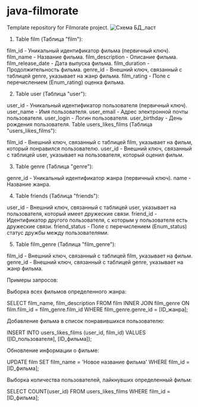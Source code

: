 # java-filmorate
Template repository for Filmorate project.
![Схема БД_ласт](https://github.com/persa666/java-filmorate/assets/119011873/b969bd95-39b6-4b80-b2f7-391dd089c883)

1) Table film (Таблица "film"):

film_id - Уникальный идентификатор фильма (первичный ключ).
film_name - Название фильма.
film_description - Описание фильма.
film_release_date - Дата выпуска фильма.
film_duration - Продолжительность фильма.
genre_id - Внешний ключ, связанный с таблицей genre, указывает на жанр фильма.
film_rating - Поле с перечислением (Enum_rating) оценка фильма.

2) Table user (Таблица "user"):

user_id - Уникальный идентификатор пользователя (первичный ключ).
user_name - Имя пользователя.
user_email - Адрес электронной почты пользователя.
user_login - Логин пользователя.
user_birthday - День рождения пользователя.
Table users_likes_films (Таблица "users_likes_films"):

film_id - Внешний ключ, связанный с таблицей film, указывает на фильм, который понравился пользователю.
user_id - Внешний ключ, связанный с таблицей user, указывает на пользователя, который оценил фильм.

3) Table genre (Таблица "genre"):

genre_id - Уникальный идентификатор жанра (первичный ключ).
name - Название жанра.

4) Table friends (Таблица "friends"):

user_id - Внешний ключ, связанный с таблицей user, указывает на пользователя, который имеет дружеские связи.
friend_id - Идентификатор другого пользователя, с которым у пользователя есть дружеские связи.
friend_status - Поле с перечислением (Enum_status) статус дружбы между пользователями.

5) Table film_genre (Таблица "film_genre"):

film_id - Внешний ключ, связанный с таблицей film, указывает на фильм.
genre_id - Внешний ключ, связанный с таблицей genre, указывает на жанр фильма.


Примеры запросов:

Выборка всех фильмов определенного жанра:

SELECT film_name, film_description
FROM film
INNER JOIN film_genre ON film.film_id = film_genre.film_id
WHERE film_genre.genre_id = [ID_жанра];

Добавление фильма в список понравившихся пользователю:

INSERT INTO users_likes_films (user_id, film_id)
VALUES ([ID_пользователя], [ID_фильма]);

Обновление информации о фильме:

UPDATE film
SET film_name = 'Новое название фильма'
WHERE film_id = [ID_фильма];

Выборка количества пользователей, лайкнувших определенный фильм:

SELECT COUNT(user_id)
FROM users_likes_films
WHERE film_id = [ID_фильма];